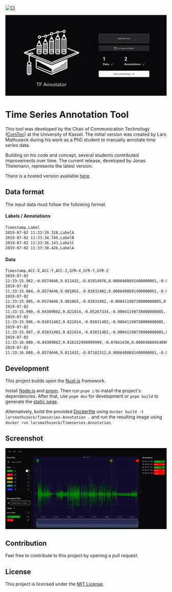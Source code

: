 [![CI](https://github.com/larsmathuseck/Timeseries-Annotation/actions/workflows/ci.yml/badge.svg)](https://github.com/larsmathuseck/Timeseries-Annotation/actions/workflows/ci.yml)

![screenshot setup](docs/screenshot-setup.png)

# Time Series Annotation Tool

This tool was developed by the Chair of Communication Technology ([ComTec](https://www.comtec.eecs.uni-kassel.de/)) at the University of Kassel. The initial version was created by Lars Mathuseck during his work as a PhD student to manually annotate time series data.

Building on his code and concept, several students contributed improvements over time. The current release, developed by Jonas Thelemann, represents the latest version.

There is a hosted version available [here](https://annotation.comtec.eecs.uni-kassel.de/).

## Data format
The input data must follow the following format.

#### Labels / Annotations

```
Timestamp,Label
2019-07-02 11:33:29.318,LabelA
2019-07-02 11:33:34.749,LabelB
2019-07-02 11:33:36.143,LabelC
2019-07-02 11:33:38.426,LabelA
```

#### Data

```
Timestamp,ACC-X,ACC-Y,ACC-Z,GYR-X,GYR-Y,GYR-Z
2019-07-02 11:33:15.982,-0.0574646,9.811432,-0.01914978,0.0006408691400000001,-0.0007019042999999999,-0.00030517577999999995
2019-07-02 11:33:15.984,-0.0574646,9.801865,-0.03831482,0.0006408691400000001,-0.0007019042999999999,-0.00030517577999999995
2019-07-02 11:33:15.985,-0.0574646,9.801865,-0.03831482,-0.00041198730000000005,0.0014190674,0.0018310547
2019-07-02 11:33:15.990,-0.04309082,9.821014,-0.05267334,-0.00041198730000000005,-0.0007019042999999999,0.0007629394500000001
2019-07-02 11:33:15.996,-0.03831482,9.821014,-0.03831482,-0.00041198730000000005,-0.0007019042999999999,0.0007629394500000001
2019-07-02 11:33:15.997,-0.03831482,9.821014,-0.03831482,-0.00041198730000000005,0.00035095214999999997,-0.00030517577999999995
2019-07-02 11:33:16.000,-0.04309082,9.816222999999999,-0.07661438,0.0006408691400000001,-0.0007019042999999999,0.0007629394500000001
2019-07-02 11:33:16.008,-0.0574646,9.811432,-0.07182312,0.0006408691400000001,-0.0007019042999999999,0.0007629394500000001
```


## Development
This project builds upon the [Nuxt.js](https://nuxtjs.org/) framework.

Install [Node.js](https://nodejs.org/) and [pnpm](https://pnpm.io/).
Then run `pnpm i` to install the project's dependencies.
After that, use `pnpm dev` for development or `pnpm build` to generate the [static page](https://nuxtjs.org/blog/going-full-static).

Alternatively, build the provided [Dockerfile](https://www.docker.com/) using `docker build -t larsmathuseck/Timeseries-Annotation .` and run the resulting image using `docker run larsmathuseck/Timeseries-Annotation`.

## Screenshot
![screenshot annotator](docs/screenshot-annotator.png)

## Contribution
Feel free to contribute to this project by opening a pull request.

## License

This project is licensed under the [MIT License](LICENSE).

